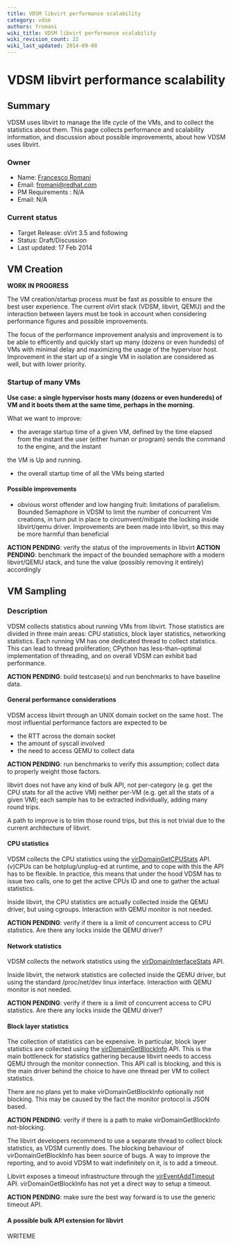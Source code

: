 ```yaml
---
title: VDSM libvirt performance scalability
category: vdsm
authors: fromani
wiki_title: VDSM libvirt performance scalability
wiki_revision_count: 22
wiki_last_updated: 2014-09-08
---
```


# VDSM libvirt performance scalability

## Summary

VDSM uses libvirt to manage the life cycle of the VMs, and to collect the statistics about them. This page collects performance and scalability information, and discussion about possible improvements, about how VDSM uses libvirt.

### Owner

*   Name: [Francesco Romani](User:Fromani)
*   Email: <fromani@redhat.com>
*   PM Requirements : N/A
*   Email: N/A

### Current status

*   Target Release: oVirt 3.5 and following
*   Status: Draft/Discussion
*   Last updated: 17 Feb 2014

## VM Creation

**WORK IN PROGRESS**

The VM creation/startup process must be fast as possible to ensure the best user experience. The current oVirt stack (VDSM, libvirt, QEMU) and the interaction between layers must be took in account when considering performance figures and possible improvements.

The focus of the performance improvement analysis and improvement is to be able to efficently and quickly start up many (dozens or even hundeds) of VMs with minimal delay and maximizing the usage of the hypervisor host. Improvement in the start up of a single VM in isolation are considered as well, but with lower priority.

### Startup of many VMs

**Use case: a single hypervisor hosts many (dozens or even hundereds) of VM and it boots them at the same time, perhaps in the morning.**

What we want to improve:

*   the average startup time of a given VM, defined by the time elapsed from the instant the user (either human or program) sends the command to the engine, and the instant

the VM is Up and running.

*   the overall startup time of all the VMs being started

#### Possible improvements

*   obvious worst offender and low hanging fruit: limitations of parallelism. Bounded Semaphore in VDSM to limit the number of concurrent Vm creations, in turn put in place to circumvent/mitigate the locking inside libvirt/qemu driver. Improvements are been made into libvirt, so this may be more harmful than beneficial

**ACTION PENDING**: verify the status of the improvements in libvirt **ACTION PENDING**: benchmark the impact of the bounded semaphore with a modern libvirt/QEMU stack, and tune the value (possibly removing it entirely) accordingly

## VM Sampling

### Description

VDSM collects statistics about running VMs from libvirt. Those statistics are divided in three main areas: CPU statistics, block layer statistics, networking statistics. Each running VM has one dedicated thread to collect statistics. This can lead to thread proliferation; CPython has less-than-optimal implementation of threading, and on overall VDSM can exhibit bad performance.

**ACTION PENDING**: build testcase(s) and run benchmarks to have baseline data.

#### General performance considerations

VDSM access libvirt through an UNIX domain socket on the same host. The most influential performance factors are expected to be

*   the RTT across the domain socket
*   the amount of syscall involved
*   the need to access QEMU to collect data

**ACTION PENDING**: run benchmarks to verify this assumption; collect data to properly weight those factors.

libvirt does not have any kind of bulk API, not per-category (e.g. get the CPU stats for all the active VM) neither per-VM (e.g. get all the stats of a given VM); each sample has to be extracted individually, adding many round trips.

A path to improve is to trim those round trips, but this is not trivial due to the current architecture of libvirt.

#### CPU statistics

VDSM collects the CPU statistics using the [virDomainGetCPUStats](http://libvirt.org/html/libvirt-libvirt.html#virDomainGetCPUStats) API. (v)CPUs can be hotplug/unplug-ed at runtime, and to cope with this the API has to be flexible. In practice, this means that under the hood VDSM has to issue two calls, one to get the active CPUs ID and one to gather the actual statistics.

Inside libvirt, the CPU statistics are actually collected inside the QEMU driver, but using cgroups. Interaction with QEMU monitor is not needed.

**ACTION PENDING**: verify if there is a limit of concurrent access to CPU statistics. Are there any locks inside the QEMU driver?

#### Network statistics

VDSM collects the network statistics using the [virDomainInterfaceStats](http://libvirt.org/html/libvirt-libvirt.html#virDomainInterfaceStats) API.

Inside libvirt, the network statistics are collected inside the QEMU driver, but using the standard /proc/net/dev linux interface. Interaction with QEMU monitor is not needed.

**ACTION PENDING**: verify if there is a limit of concurrent access to CPU statistics. Are there any locks inside the QEMU driver?

#### Block layer statistics

The collection of statistics can be expensive. In particular, block layer statistics are collected using the [virDomainGetBlockInfo](http://libvirt.org/html/libvirt-libvirt.html#virDomainGetBlockInfo) API. This is the main bottleneck for statistics gathering because libvirt needs to access QEMU through the monitor connection. This API call is blocking, and this is the main driver behind the choice to have one thread per VM to collect statistics.

There are no plans yet to make virDomainGetBlockInfo optionally not blocking. This may be caused by the fact the monitor protocol is JSON based.

**ACTION PENDING**: verify if there is a path to make virDomainGetBlockInfo not-blocking.

The libvirt developers recommend to use a separate thread to collect block statistics, as VDSM currently does. The blocking behaviour of virDomainGetBlockInfo has been source of bugs. A way to improve the reporting, and to avoid VDSM to wait indefinitely on it, is to add a timeout.

Libvirt exposes a timeout infrastructure through the [virEventAddTimeout](http://libvirt.org/html/libvirt-libvirt.html#virEventAddTimeout) API. virDomainGetBlockInfo has not yet a direct way to setup a timeout.

**ACTION PENDING**: make sure the best way forward is to use the generic timeout API.

#### A possible bulk API extension for libvirt

WRITEME
